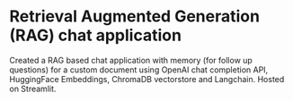 # Retrieval Augmented Generation (RAG) chat application
Created a RAG based chat application with memory (for follow up questions) for a custom document using OpenAI chat completion API, HuggingFace Embeddings, ChromaDB vectorstore and Langchain. Hosted on Streamlit.
